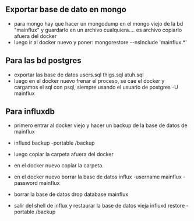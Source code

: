 ## Exportar base de dato en mongo
* para mongo hay que hacer un mongodump en el mongo viejo de la bd "mainflux" y guardarlo en un archivo cualquiera.... es archivo copiarlo afuera del docker
* luego ir al docker nuevo y poner: mongorestore --nsInclude 'mainflux.*' 

## Para las bd postgres 
* exportar las base de datos users.sql thigs.sql atuh.sql
* luego en el docker nuevo frenar el proceso, se cae el docker y cargamos el sql con psql, siempre usando el usuario de postgres -U mainflux


## Para influxdb
* primero entrar al docker viejo y hacer un backup de la base de datos de mainflux
* influxd backup -portable /backup
* luego copiar la carpeta afuera del docker
* en el docker nuevo copiar la carpeta.
* en el docker nuevo borrar la base de datos 
influx -username mainflux -password mainflux

* borrar la base de datos 
drop database mainflux

* salir del shell de influx
y restaurar la base de datos vieja
influxd restore -portable /backup